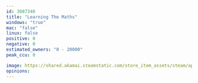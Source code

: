```yaml
---
id: 3087340
title: "Learning The Maths"
windows: "true"
mac: "false"
linux: false
positive: 0
negative: 0
estimated_owners: "0 - 20000"
peak_ccu: 0

image: https://shared.akamai.steamstatic.com/store_item_assets/steam/apps/3087340/header.jpg?t=1728319099
opinions:
---
```


